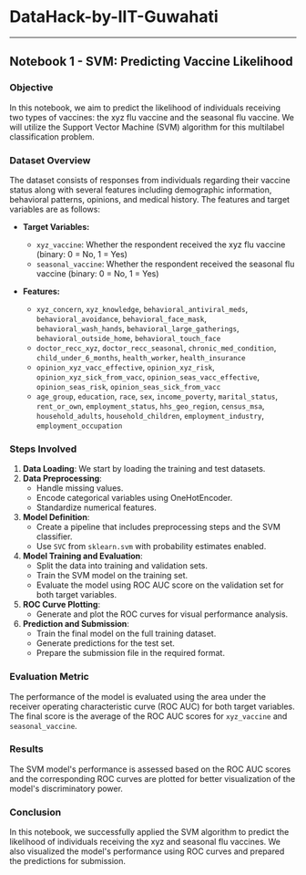 # DataHack-by-IIT-Guwahati

------------------------

## Notebook 1 - SVM: Predicting Vaccine Likelihood

### Objective
In this notebook, we aim to predict the likelihood of individuals receiving two types of vaccines: the xyz flu vaccine and the seasonal flu vaccine. We will utilize the Support Vector Machine (SVM) algorithm for this multilabel classification problem.

### Dataset Overview
The dataset consists of responses from individuals regarding their vaccine status along with several features including demographic information, behavioral patterns, opinions, and medical history. The features and target variables are as follows:

- **Target Variables:**
  - `xyz_vaccine`: Whether the respondent received the xyz flu vaccine (binary: 0 = No, 1 = Yes)
  - `seasonal_vaccine`: Whether the respondent received the seasonal flu vaccine (binary: 0 = No, 1 = Yes)

- **Features:**
  - `xyz_concern`, `xyz_knowledge`, `behavioral_antiviral_meds`, `behavioral_avoidance`, `behavioral_face_mask`, `behavioral_wash_hands`, `behavioral_large_gatherings`, `behavioral_outside_home`, `behavioral_touch_face`
  - `doctor_recc_xyz`, `doctor_recc_seasonal`, `chronic_med_condition`, `child_under_6_months`, `health_worker`, `health_insurance`
  - `opinion_xyz_vacc_effective`, `opinion_xyz_risk`, `opinion_xyz_sick_from_vacc`, `opinion_seas_vacc_effective`, `opinion_seas_risk`, `opinion_seas_sick_from_vacc`
  - `age_group`, `education`, `race`, `sex`, `income_poverty`, `marital_status`, `rent_or_own`, `employment_status`, `hhs_geo_region`, `census_msa`, `household_adults`, `household_children`, `employment_industry`, `employment_occupation`

### Steps Involved
1. **Data Loading**: We start by loading the training and test datasets.
2. **Data Preprocessing**:
   - Handle missing values.
   - Encode categorical variables using OneHotEncoder.
   - Standardize numerical features.
3. **Model Definition**:
   - Create a pipeline that includes preprocessing steps and the SVM classifier.
   - Use `SVC` from `sklearn.svm` with probability estimates enabled.
4. **Model Training and Evaluation**:
   - Split the data into training and validation sets.
   - Train the SVM model on the training set.
   - Evaluate the model using ROC AUC score on the validation set for both target variables.
5. **ROC Curve Plotting**:
   - Generate and plot the ROC curves for visual performance analysis.
6. **Prediction and Submission**:
   - Train the final model on the full training dataset.
   - Generate predictions for the test set.
   - Prepare the submission file in the required format.

### Evaluation Metric
The performance of the model is evaluated using the area under the receiver operating characteristic curve (ROC AUC) for both target variables. The final score is the average of the ROC AUC scores for `xyz_vaccine` and `seasonal_vaccine`.

### Results
The SVM model's performance is assessed based on the ROC AUC scores and the corresponding ROC curves are plotted for better visualization of the model's discriminatory power.

### Conclusion
In this notebook, we successfully applied the SVM algorithm to predict the likelihood of individuals receiving the xyz and seasonal flu vaccines. We also visualized the model's performance using ROC curves and prepared the predictions for submission.
